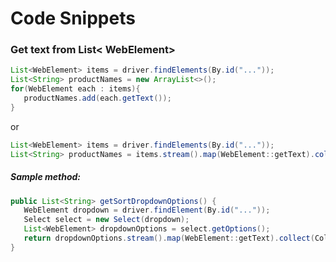 # Code Snippets

### Get text from List< WebElement>

```java
List<WebElement> items = driver.findElements(By.id("..."));
List<String> productNames = new ArrayList<>();
for(WebElement each : items){
   productNames.add(each.getText());
}
```

or 

```java
List<WebElement> items = driver.findElements(By.id("..."));
List<String> productNames = items.stream().map(WebElement::getText).collect(Collectors.toList());
```

##### Sample method:
```java
public List<String> getSortDropdownOptions() {
   WebElement dropdown = driver.findElement(By.id("..."));
   Select select = new Select(dropdown);
   List<WebElement> dropdownOptions = select.getOptions();
   return dropdownOptions.stream().map(WebElement::getText).collect(Collectors.toList());
}
```